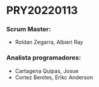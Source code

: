 # PRY20220113

### Scrum Master: 
* Roldan Zegarra, Albieri Ray 

### Analista programadores: 

* Cartagena Quipas, Josue 
* Cortez Benites, Erikc Anderson 